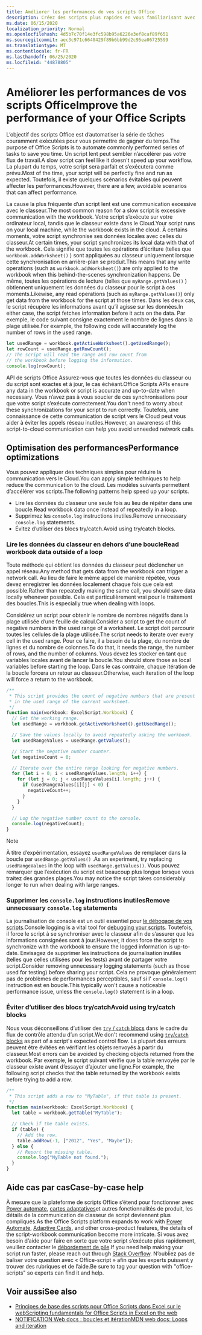 ```yaml
---
title: Améliorer les performances de vos scripts Office
description: Créez des scripts plus rapides en vous familiarisant avec la communication entre le classeur Excel et votre script.
ms.date: 06/15/2020
localization_priority: Normal
ms.openlocfilehash: 4d5b7c70f14e3fc598b95a6226e3ef8caf89f651
ms.sourcegitcommit: aec3c971c6640429f89b6bb99d2c95ea06725599
ms.translationtype: MT
ms.contentlocale: fr-FR
ms.lasthandoff: 06/25/2020
ms.locfileid: "44878805"
---
```

# <a name="improve-the-performance-of-your-office-scripts"></a><span data-ttu-id="a3d2a-103">Améliorer les performances de vos scripts Office</span><span class="sxs-lookup"><span data-stu-id="a3d2a-103">Improve the performance of your Office Scripts</span></span>

<span data-ttu-id="a3d2a-104">L’objectif des scripts Office est d’automatiser la série de tâches couramment exécutées pour vous permettre de gagner du temps.</span><span class="sxs-lookup"><span data-stu-id="a3d2a-104">The purpose of Office Scripts is to automate commonly performed series of tasks to save you time.</span></span> <span data-ttu-id="a3d2a-105">Un script lent peut sembler n’accélérer pas votre flux de travail.</span><span class="sxs-lookup"><span data-stu-id="a3d2a-105">A slow script can feel like it doesn't speed up your workflow.</span></span> <span data-ttu-id="a3d2a-106">La plupart du temps, votre script sera parfait et s’exécutera comme prévu.</span><span class="sxs-lookup"><span data-stu-id="a3d2a-106">Most of the time, your script will be perfectly fine and run as expected.</span></span> <span data-ttu-id="a3d2a-107">Toutefois, il existe quelques scénarios évitables qui peuvent affecter les performances.</span><span class="sxs-lookup"><span data-stu-id="a3d2a-107">However, there are a few, avoidable scenarios that can affect performance.</span></span>

<span data-ttu-id="a3d2a-108">La cause la plus fréquente d’un script lent est une communication excessive avec le classeur.</span><span class="sxs-lookup"><span data-stu-id="a3d2a-108">The most common reason for a slow script is excessive communication with the workbook.</span></span> <span data-ttu-id="a3d2a-109">Votre script s’exécute sur votre ordinateur local, tandis que le classeur existe dans le Cloud.</span><span class="sxs-lookup"><span data-stu-id="a3d2a-109">Your script runs on your local machine, while the workbook exists in the cloud.</span></span> <span data-ttu-id="a3d2a-110">À certains moments, votre script synchronise ses données locales avec celles du classeur.</span><span class="sxs-lookup"><span data-stu-id="a3d2a-110">At certain times, your script synchronizes its local data with that of the workbook.</span></span> <span data-ttu-id="a3d2a-111">Cela signifie que toutes les opérations d’écriture (telles que `workbook.addWorksheet()` ) sont appliquées au classeur uniquement lorsque cette synchronisation en arrière-plan se produit.</span><span class="sxs-lookup"><span data-stu-id="a3d2a-111">This means that any write operations (such as `workbook.addWorksheet()`) are only applied to the workbook when this behind-the-scenes synchronization happens.</span></span> <span data-ttu-id="a3d2a-112">De même, toutes les opérations de lecture (telles que `myRange.getValues()` ) obtiennent uniquement les données du classeur pour le script à ces moments.</span><span class="sxs-lookup"><span data-stu-id="a3d2a-112">Likewise, any read operations (such as `myRange.getValues()`) only get data from the workbook for the script at those times.</span></span> <span data-ttu-id="a3d2a-113">Dans les deux cas, le script récupère les informations avant qu’il agisse sur les données.</span><span class="sxs-lookup"><span data-stu-id="a3d2a-113">In either case, the script fetches information before it acts on the data.</span></span> <span data-ttu-id="a3d2a-114">Par exemple, le code suivant consigne exactement le nombre de lignes dans la plage utilisée.</span><span class="sxs-lookup"><span data-stu-id="a3d2a-114">For example, the following code will accurately log the number of rows in the used range.</span></span>

```TypeScript
let usedRange = workbook.getActiveWorksheet().getUsedRange();
let rowCount = usedRange.getRowCount();
// The script will read the range and row count from
// the workbook before logging the information.
console.log(rowCount);
```

<span data-ttu-id="a3d2a-115">API de scripts Office Assurez-vous que toutes les données du classeur ou du script sont exactes et à jour, le cas échéant.</span><span class="sxs-lookup"><span data-stu-id="a3d2a-115">Office Scripts APIs ensure any data in the workbook or script is accurate and up-to-date when necessary.</span></span> <span data-ttu-id="a3d2a-116">Vous n’avez pas à vous soucier de ces synchronisations pour que votre script s’exécute correctement.</span><span class="sxs-lookup"><span data-stu-id="a3d2a-116">You don't need to worry about these synchronizations for your script to run correctly.</span></span> <span data-ttu-id="a3d2a-117">Toutefois, une connaissance de cette communication de script vers le Cloud peut vous aider à éviter les appels réseau inutiles.</span><span class="sxs-lookup"><span data-stu-id="a3d2a-117">However, an awareness of this script-to-cloud communication can help you avoid unneeded network calls.</span></span>

## <a name="performance-optimizations"></a><span data-ttu-id="a3d2a-118">Optimisation des performances</span><span class="sxs-lookup"><span data-stu-id="a3d2a-118">Performance optimizations</span></span>

<span data-ttu-id="a3d2a-119">Vous pouvez appliquer des techniques simples pour réduire la communication vers le Cloud.</span><span class="sxs-lookup"><span data-stu-id="a3d2a-119">You can apply simple techniques to help reduce the communication to the cloud.</span></span> <span data-ttu-id="a3d2a-120">Les modèles suivants permettent d’accélérer vos scripts.</span><span class="sxs-lookup"><span data-stu-id="a3d2a-120">The following patterns help speed up your scripts.</span></span>

- <span data-ttu-id="a3d2a-121">Lire les données du classeur une seule fois au lieu de répéter dans une boucle.</span><span class="sxs-lookup"><span data-stu-id="a3d2a-121">Read workbook data once instead of repeatedly in a loop.</span></span>
- <span data-ttu-id="a3d2a-122">Supprimez les `console.log` instructions inutiles.</span><span class="sxs-lookup"><span data-stu-id="a3d2a-122">Remove unnecessary `console.log` statements.</span></span>
- <span data-ttu-id="a3d2a-123">Évitez d’utiliser des blocs try/catch.</span><span class="sxs-lookup"><span data-stu-id="a3d2a-123">Avoid using try/catch blocks.</span></span>

### <a name="read-workbook-data-outside-of-a-loop"></a><span data-ttu-id="a3d2a-124">Lire les données du classeur en dehors d’une boucle</span><span class="sxs-lookup"><span data-stu-id="a3d2a-124">Read workbook data outside of a loop</span></span>

<span data-ttu-id="a3d2a-125">Toute méthode qui obtient les données du classeur peut déclencher un appel réseau.</span><span class="sxs-lookup"><span data-stu-id="a3d2a-125">Any method that gets data from the workbook can trigger a network call.</span></span> <span data-ttu-id="a3d2a-126">Au lieu de faire le même appel de manière répétée, vous devez enregistrer les données localement chaque fois que cela est possible.</span><span class="sxs-lookup"><span data-stu-id="a3d2a-126">Rather than repeatedly making the same call, you should save data locally whenever possible.</span></span> <span data-ttu-id="a3d2a-127">Cela est particulièrement vrai pour le traitement des boucles.</span><span class="sxs-lookup"><span data-stu-id="a3d2a-127">This is especially true when dealing with loops.</span></span>

<span data-ttu-id="a3d2a-128">Considérez un script pour obtenir le nombre de nombres négatifs dans la plage utilisée d’une feuille de calcul.</span><span class="sxs-lookup"><span data-stu-id="a3d2a-128">Consider a script to get the count of negative numbers in the used range of a worksheet.</span></span> <span data-ttu-id="a3d2a-129">Le script doit parcourir toutes les cellules de la plage utilisée.</span><span class="sxs-lookup"><span data-stu-id="a3d2a-129">The script needs to iterate over every cell in the used range.</span></span> <span data-ttu-id="a3d2a-130">Pour ce faire, il a besoin de la plage, du nombre de lignes et du nombre de colonnes.</span><span class="sxs-lookup"><span data-stu-id="a3d2a-130">To do that, it needs the range, the number of rows, and the number of columns.</span></span> <span data-ttu-id="a3d2a-131">Vous devez les stocker en tant que variables locales avant de lancer la boucle.</span><span class="sxs-lookup"><span data-stu-id="a3d2a-131">You should store those as local variables before starting the loop.</span></span> <span data-ttu-id="a3d2a-132">Dans le cas contraire, chaque itération de la boucle forcera un retour au classeur.</span><span class="sxs-lookup"><span data-stu-id="a3d2a-132">Otherwise, each iteration of the loop will force a return to the workbook.</span></span>

```TypeScript
/**
 * This script provides the count of negative numbers that are present
 * in the used range of the current worksheet.
 */
function main(workbook: ExcelScript.Workbook) {
  // Get the working range.
  let usedRange = workbook.getActiveWorksheet().getUsedRange();

  // Save the values locally to avoid repeatedly asking the workbook.
  let usedRangeValues = usedRange.getValues();

  // Start the negative number counter.
  let negativeCount = 0;

  // Iterate over the entire range looking for negative numbers.
  for (let i = 0; i < usedRangeValues.length; i++) {
    for (let j = 0; j < usedRangeValues[i].length; j++) {
      if (usedRangeValues[i][j] < 0) {
        negativeCount++;
      }
    }
  }

  // Log the negative number count to the console.
  console.log(negativeCount);
}
```

> [!NOTE]
> <span data-ttu-id="a3d2a-133">À titre d’expérimentation, essayez `usedRangeValues` de remplacer dans la boucle par `usedRange.getValues()` .</span><span class="sxs-lookup"><span data-stu-id="a3d2a-133">As an experiment, try replacing `usedRangeValues` in the loop with `usedRange.getValues()`.</span></span> <span data-ttu-id="a3d2a-134">Vous pouvez remarquer que l’exécution du script est beaucoup plus longue lorsque vous traitez des grandes plages.</span><span class="sxs-lookup"><span data-stu-id="a3d2a-134">You may notice the script takes considerably longer to run when dealing with large ranges.</span></span>

### <a name="remove-unnecessary-consolelog-statements"></a><span data-ttu-id="a3d2a-135">Supprimer les `console.log` instructions inutiles</span><span class="sxs-lookup"><span data-stu-id="a3d2a-135">Remove unnecessary `console.log` statements</span></span>

<span data-ttu-id="a3d2a-136">La journalisation de console est un outil essentiel pour [le débogage de vos scripts](../testing/troubleshooting.md).</span><span class="sxs-lookup"><span data-stu-id="a3d2a-136">Console logging is a vital tool for [debugging your scripts](../testing/troubleshooting.md).</span></span> <span data-ttu-id="a3d2a-137">Toutefois, il force le script à se synchroniser avec le classeur afin de s’assurer que les informations consignées sont à jour.</span><span class="sxs-lookup"><span data-stu-id="a3d2a-137">However, it does force the script to synchronize with the workbook to ensure the logged information is up-to-date.</span></span> <span data-ttu-id="a3d2a-138">Envisagez de supprimer les instructions de journalisation inutiles (telles que celles utilisées pour les tests) avant de partager votre script.</span><span class="sxs-lookup"><span data-stu-id="a3d2a-138">Consider removing unnecessary logging statements (such as those used for testing) before sharing your script.</span></span> <span data-ttu-id="a3d2a-139">Cela ne provoque généralement pas de problèmes de performances perceptibles, sauf si l' `console.log()` instruction est en boucle.</span><span class="sxs-lookup"><span data-stu-id="a3d2a-139">This typically won't cause a noticeable performance issue, unless the `console.log()` statement is in a loop.</span></span>

### <a name="avoid-using-trycatch-blocks"></a><span data-ttu-id="a3d2a-140">Éviter d’utiliser des blocs try/catch</span><span class="sxs-lookup"><span data-stu-id="a3d2a-140">Avoid using try/catch blocks</span></span>

<span data-ttu-id="a3d2a-141">Nous vous déconseillons d’utiliser des [ `try` / `catch` blocs](https://developer.mozilla.org/docs/Web/JavaScript/Reference/Statements/try...catch) dans le cadre du flux de contrôle attendu d’un script.</span><span class="sxs-lookup"><span data-stu-id="a3d2a-141">We don't recommend using [`try`/`catch` blocks](https://developer.mozilla.org/docs/Web/JavaScript/Reference/Statements/try...catch) as part of a script's expected control flow.</span></span> <span data-ttu-id="a3d2a-142">La plupart des erreurs peuvent être évitées en vérifiant les objets renvoyés à partir du classeur.</span><span class="sxs-lookup"><span data-stu-id="a3d2a-142">Most errors can be avoided by checking objects returned from the workbook.</span></span> <span data-ttu-id="a3d2a-143">Par exemple, le script suivant vérifie que la table renvoyée par le classeur existe avant d’essayer d’ajouter une ligne.</span><span class="sxs-lookup"><span data-stu-id="a3d2a-143">For example, the following script checks that the table returned by the workbook exists before trying to add a row.</span></span>

```TypeScript
/**
 * This script adds a row to "MyTable", if that table is present.
 */
function main(workbook: ExcelScript.Workbook) {
  let table = workbook.getTable("MyTable");

  // Check if the table exists.
  if (table) {
    // Add the row.
    table.addRow(-1, ["2012", "Yes", "Maybe"]);
  } else {
    // Report the missing table.
    console.log("MyTable not found.");
  }
}
```

## <a name="case-by-case-help"></a><span data-ttu-id="a3d2a-144">Aide cas par cas</span><span class="sxs-lookup"><span data-stu-id="a3d2a-144">Case-by-case help</span></span>

<span data-ttu-id="a3d2a-145">À mesure que la plateforme de scripts Office s’étend pour fonctionner avec [Power automate](https://flow.microsoft.com/), [cartes adaptatives](https://docs.microsoft.com/adaptive-cards)et autres fonctionnalités de produit, les détails de la communication de classeur de script deviennent plus compliqués.</span><span class="sxs-lookup"><span data-stu-id="a3d2a-145">As the Office Scripts platform expands to work with [Power Automate](https://flow.microsoft.com/), [Adaptive Cards](https://docs.microsoft.com/adaptive-cards), and other cross-product features, the details of the script-workbook communication become more intricate.</span></span> <span data-ttu-id="a3d2a-146">Si vous avez besoin d’aide pour faire en sorte que votre script s’exécute plus rapidement, veuillez contacter le [débordement de pile](https://stackoverflow.com/questions/tagged/office-scripts).</span><span class="sxs-lookup"><span data-stu-id="a3d2a-146">If you need help making your script run faster, please reach out through [Stack Overflow](https://stackoverflow.com/questions/tagged/office-scripts).</span></span> <span data-ttu-id="a3d2a-147">N’oubliez pas de baliser votre question avec « Office-script » afin que les experts puissent y trouver des rubriques et de l’aide.</span><span class="sxs-lookup"><span data-stu-id="a3d2a-147">Be sure to tag your question with "office-scripts" so experts can find it and help.</span></span>

## <a name="see-also"></a><span data-ttu-id="a3d2a-148">Voir aussi</span><span class="sxs-lookup"><span data-stu-id="a3d2a-148">See also</span></span>

- [<span data-ttu-id="a3d2a-149">Principes de base des scripts pour Office Scripts dans Excel sur le web</span><span class="sxs-lookup"><span data-stu-id="a3d2a-149">Scripting fundamentals for Office Scripts in Excel on the web</span></span>](scripting-fundamentals.md)
- [<span data-ttu-id="a3d2a-150">NOTIFICATION Web docs : boucles et itération</span><span class="sxs-lookup"><span data-stu-id="a3d2a-150">MDN web docs: Loops and iteration</span></span>](https://developer.mozilla.org/docs/Web/JavaScript/Guide/Loops_and_iteration)
